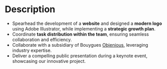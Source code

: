 # Description

- Spearhead the development of a **website** and designed a **modern logo** using Adobe Illustrator, while implementing a **strategic growth plan**.
- Coordinate **task distribution within the team**, ensuring seamless collaboration and efficiency.
- Collaborate with a subsidiary of Bouygues [Objenious](https://objenious.com/en/home-page/), leveraging industry expertise.
- Deliver a compelling public presentation during a keynote event, showcasing our innovative project.